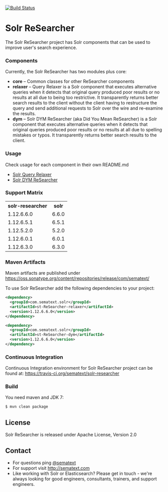 [![Build Status](https://travis-ci.org/sematext/solr-researcher.svg?branch=master)](https://travis-ci.org/sematext/solr-researcher)

# Solr ReSearcher

The Solr ReSearcher project has Solr components that can be used to improve user's search experience.

### Components
Currently, the Solr ReSearcher has two modules plus core:
* **core** – Common classes for other ReSearcher components
* **relaxer** – Query Relaxer is a Solr component that executes alternative queries when it detects that original query produced poor results or no results at all due to being too restrictive. It transparently returns better search results to the client without the client having to restructure the query and send additional requests to Solr over the wire and re-examine the results.
* **dym** – Solr DYM ReSearcher (aka Did You Mean ReSearcher) is a Solr component that executes alternative queries when it detects that original queries produced poor results or no results at all due to spelling mistakes or typos. It transparently returns better search results to the client.

### Usage
Check usage for each component in their own README.md
* [Solr Query Relaxer](https://github.com/sematext/solr-researcher/tree/master/relaxer)
* [Solr DYM ReSearcher](https://github.com/sematext/solr-researcher/tree/master/dym)

### Support Matrix
<table>
  <tr>
    <th>solr-researcher</th>
    <th>solr</th>
  </tr>
  <tr>
      <td>1.12.6.6.0</td>
      <td>6.6.0</td>
  </tr>
  <tr>
      <td>1.12.6.5.1</td>
      <td>6.5.1</td>
  </tr>
  <tr>
    <td>1.12.5.2.0</td>
    <td>5.2.0</td>
  </tr>
  <tr>
    <td>1.12.6.0.1</td>
    <td>6.0.1</td>
  </tr>
  <tr>
    <td>1.12.6.3.0</td>
    <td>6.3.0</td>
  </tr>
</table>

### Maven Artifacts
Maven artifacts are published under https://oss.sonatype.org/content/repositories/release/com/sematext/

To use Solr ReSearcher add the following dependencies to your project:

```xml
<dependency>
  <groupId>com.sematext.solr</groupId>
  <artifactId>st-ReSearcher-relaxer</artifactId>
  <version>1.12.6.6.0</version>
</dependency>
```

```xml
<dependency>
  <groupId>com.sematext.solr</groupId>
  <artifactId>st-ReSearcher-dym</artifactId>
  <version>1.12.6.6.0</version>
</dependency>
```

### Continuous Integration
Continuous Integration environment for Solr ReSearcher project can be found at: https://travis-ci.org/sematext/solr-researcher

### Build

You need maven and JDK 7:

```sh
$ mvn clean package
```

## License
Solr ReSearcher is released under Apache License, Version 2.0

## Contact
* For questions ping [@sematext](http://twitter.com/sematext)
* For support visit http://sematext.com
* Like working with Solr or Elasticsearch?  Please get in touch - we're always looking for good engineers, consultants, trainers, and support engineers.
